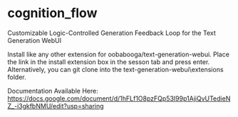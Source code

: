 # cognition_flow
Customizable Logic-Controlled Generation Feedback Loop for the Text Generation WebUI


Install like any other extension for oobabooga/text-generation-webui. Place the link in the install extension box in the sesson tab and press enter. Alternatively, you can git clone into the text-generation-webui\extensions folder.


Documentation Available Here: https://docs.google.com/document/d/1hFLf1O8pzFQp53I99p1AjiQvUTedieNZ_-i3gkfbNMU/edit?usp=sharing
